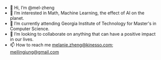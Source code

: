 - 👋 Hi, I’m @mel-zheng
- 👀 I’m interested in Math, Machine Learning, the effect of AI on the planet.
- 🌱 I’m currently attending Georgia Institute of Technology for Master's in Computer Science.
- 💞️ I’m looking to collaborate on anything that can have a positive impact in our lives.
- 📫 How to reach me melanie.zheng@kinesso.com; meilingjung@gmail.com

<!---
mel-zheng/mel-zheng is a ✨ special ✨ repository because its `README.md` (this file) appears on your GitHub profile.
You can click the Preview link to take a look at your changes.
--->
